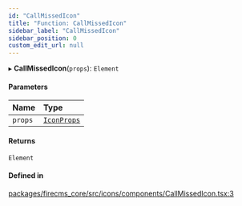 ```yaml
---
id: "CallMissedIcon"
title: "Function: CallMissedIcon"
sidebar_label: "CallMissedIcon"
sidebar_position: 0
custom_edit_url: null
---
```


▸ **CallMissedIcon**(`props`): `Element`

#### Parameters

| Name | Type |
| :------ | :------ |
| `props` | [`IconProps`](../types/IconProps.md) |

#### Returns

`Element`

#### Defined in

[packages/firecms_core/src/icons/components/CallMissedIcon.tsx:3](https://github.com/FireCMSco/firecms/blob/d45f3739/packages/firecms_core/src/icons/components/CallMissedIcon.tsx#L3)
